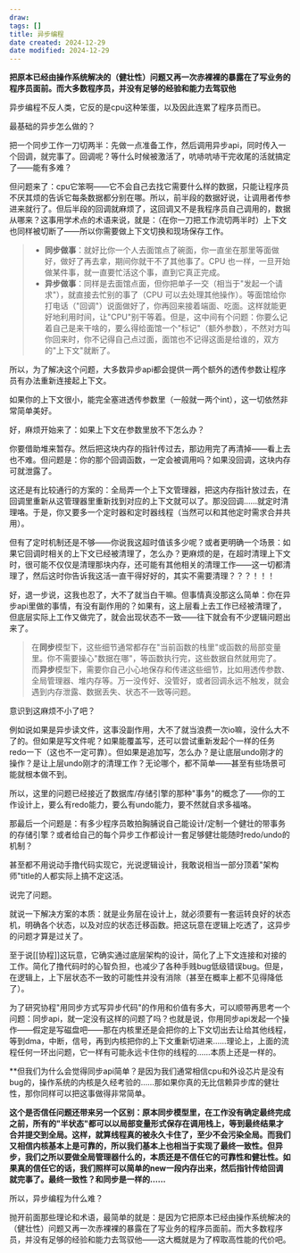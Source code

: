 ```yaml
---
draw:
tags: []
title: 异步编程
date created: 2024-12-29
date modified: 2024-12-29
---
```

**把原本已经由操作系统解决的（健壮性）问题又再一次赤裸裸的暴露在了写业务的程序员面前。而大多数程序员，并没有足够的经验和能力去驾驭他**

异步编程不反人类，它反的是cpu这种笨蛋，以及因此连累了程序员而已。

最基础的异步怎么做的？

把一个同步工作一刀切两半：先做一点准备工作，然后调用异步api，同时传入一个回调，就完事了。回调呢？等什么时候被激活了，吭哧吭哧干完收尾的活就搞定了——能有多难？

但问题来了：cpu它笨啊——它不会自己去找它需要什么样的数据，只能让程序员不厌其烦的告诉它每条数据都分别在哪。所以，前半段的数据好说，让调用者传参进来就行了。但后半段的回调就麻烦了，这回调又不是我程序员自己调用的，数据从哪来？这事用学术点的术语来说，就是：（在你一刀把工作流切两半时）上下文也同样被切断了——所以你需要做上下文切换和现场保存工作。

> - **同步做事**：就好比你一个人去面馆点了碗面，你一直坐在那里等面做好，做好了再去拿，期间你就干不了其他事了。CPU 也一样，一旦开始做某件事，就一直要忙活这个事，直到它真正完成。
> - **异步做事**：同样是去面馆点面，但你把单子一交（相当于"发起一个请求"），就直接去忙别的事了（CPU 可以去处理其他操作）。等面馆给你打电话（"回调"）说面做好了，你再回来接着端面、吃面。这样就能更好地利用时间，让"CPU"别干等着。但是，这中间有个问题：你要么记着自己是来干啥的，要么得给面馆一个"标记"（额外参数），不然对方叫你回来时，你不记得自己点过面，面馆也不记得这面是给谁的，双方的"上下文"就断了。

所以，为了解决这个问题，大多数异步api都会提供一两个额外的透传参数让程序员有办法重新连接起上下文。

如果你的上下文很小，能完全塞进透传参数里（一般就一两个int），这一切依然非常简单美好。

好，麻烦开始来了：如果上下文在参数里放不下怎么办？

你要借助堆来暂存。然后把这块内存的指针传过去，那边用完了再清掉——看上去也不难。但问题是：你的那个回调函数，一定会被调用吗？如果没回调，这块内存可就泄露了。

这还是有比较通行的方案的：全局弄一个上下文管理器，把这内存指针放过去，在回调里重新从这管理器里重新找到对应的上下文就可以了。那没回调……就定时清理咯。于是，你又要多一个定时器和定时器线程（当然可以和其他定时需求合并共用）。

但有了定时机制还是不够——你说我这超时值该多少呢？或者更明确一个场景：如果它回调时相关的上下文已经被清理了，怎么办？更麻烦的是，在超时清理上下文时，很可能不仅仅是清理那块内存，还可能有其他相关的清理工作——这一切都清理了，然后这时你告诉我这活一直干得好好的，其实不需要清理？？？！！！

好，退一步说，这我也忍了，大不了就当白干嘛。但事情真没那这么简单：你在异步api里做的事情，有没有副作用的？如果有，这上层看上去工作已经被清理了，但底层实际上工作又做完了，就会出现状态不一致——往下就会有不少逻辑问题出来了。

> 在**同步**模型下，这些细节通常都存在"当前函数的栈里"或函数的局部变量里。你不需要操心"数据在哪"，等函数执行完，这些数据自然就用完了。
> 而**异步**模型下，需要你自己小心地保存和传递这些细节，比如用透传参数、全局管理器、堆内存等。万一没传好、没管好，或者回调永远不触发，就会遇到内存泄露、数据丢失、状态不一致等问题。

意识到这麻烦不小了吧？

例如说如果是异步读文件，这事没副作用，大不了就当浪费一次io嘛，没什么大不了的。但如果是写文件呢？如果能覆盖写，还可以尝试重新发起个一样的任务redo一下（这也不一定可靠）。但如果是追加写，怎么办？是让底层undo刚才的操作？是让上层undo刚才的清理工作？无论哪个，都不简单——甚至有些场景可能就根本做不到。

所以，这里的问题已经接近了数据库/存储引擎的那种"事务"的概念了——你的工作设计上，要么有redo能力，要么有undo能力，要不然就自求多福咯。

那最后一个问题是：有多少程序员敢拍胸脯说自己能设计/定制一个健壮的带事务的存储引擎？或者给自己的每个异步工作都设计一套足够健壮能随时redo/undo的机制？

甚至都不用说动手撸代码实现它，光说逻辑设计，我敢说相当一部分顶着"架构师"title的人都实际上搞不定这活。

说完了问题。

就说一下解决方案的本质：就是业务层在设计上，就必须要有一套运转良好的状态机，明确各个状态，以及对应的状态迁移函数。把这玩意在逻辑上吃透了，这异步的问题才算是过关了。

至于说[[协程]]这玩意，它确实通过底层架构的设计，简化了上下文连接和对接的工作。简化了撸代码时的心智负担，也减少了各种手贱bug低级错误bug。但是，在逻辑上，上下层状态不一致的可能性并没有消除（甚至在概率上都不见得降低了）。

为了研究协程"用同步方式写异步代码"的作用和价值有多大，可以顺带再思考一个问题：同步api，就一定没有这样的问题了吗？也就是说，你用同步api发起一个操作——假定是写磁盘吧——那在内核里还是会把你的上下文切出去让给其他线程，等到dma，中断，信号，再到内核把你的上下文重新切进来……理论上，上面的流程任何一环出问题，它一样有可能永远卡住你的线程的……本质上还是一样的。

**但我们为什么会觉得同步api简单？是因为我们通常相信cpu和外设芯片是没有bug的，操作系统的内核是久经考验的……那如果你真的无比信赖异步库的健壮性，那你同样可以把这事做得非常简单。

**这个是否信任问题还带来另一个区别：原本同步模型里，在工作没有确定最终完成之前，所有的"半状态"都可以以局部变量形式保存在调用栈上，等到最终结果才合并提交到全局。这样，就算线程真的被永久卡住了，至少不会污染全局。而我们又相信内核基本上是可靠的，所以我们基本上也相当于实现了最终一致性。但异步，我们之所以要做全局管理器什么的，本质还是不信任它的可靠性和健壮性。如果真的信任它的话，我们照样可以简单的new一段内存出来，然后指针传给回调就完事了。最终一致性？和同步是一样的……**

所以，异步编程为什么难？

抛开前面那些理论和术语，最简单的就是：是因为它把原本已经由操作系统解决的（健壮性）问题又再一次赤裸裸的暴露在了写业务的程序员面前。而大多数程序员，并没有足够的经验和能力去驾驭他——这大概就是为了榨取高性能的代价吧。
